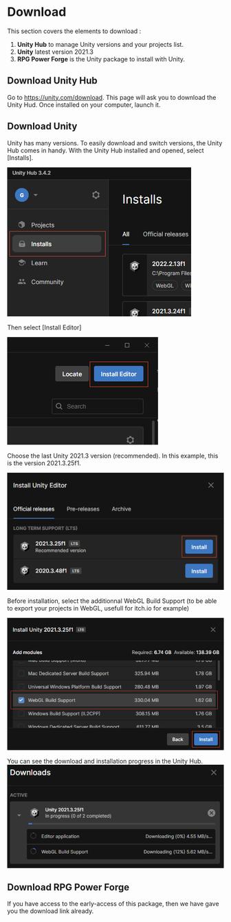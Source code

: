 # Download

This section covers the elements to download :
1. **Unity Hub** to manage Unity versions and your projects list.
1. **Unity** latest version 2021.3
1. **RPG Power Forge** is the Unity package to install with Unity.

## Download Unity Hub

Go to https://unity.com/download. This page will ask you to download the Unity Hud. Once installed on your computer, launch it.

## Download Unity

Unity has many versions. To easily download and switch versions, the Unity Hub comes in handy. With the Unity Hub installed and opened, select [Installs].

![install_button.png](./../media/download/install_button.png)

Then select [Install Editor]

![install_editor_button.png](./../media/download/install_editor_button.png)

Choose the last Unity 2021.3 version (recommended). In this example, this is the version 2021.3.25f1.

![install_unity_version.png](./../media/download/install_unity_version.png)

Before installation, select the additionnal WebGL Build Support (to be able to export your projects in WebGL, usefull for itch.io for example)

![install_webgl.png](./../media/download/install_webgl.png)

You can see the download and installation progress in the Unity Hub.
![install_progress.png](./../media/download/install_progress.png)

## Download RPG Power Forge

If you have access to the early-access of this package, then we have gave you the download link already.